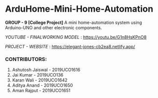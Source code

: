 # ArduHome-Mini-Home-Automation
**GROUP - 9 [College Project]**
A mini home-automation system using Arduino-UNO and other electronic components.

*_YOUTUBE - FINALWORKING MODEL_* : https://youtu.be/G1n8HsKPnO8

*_PROJECT - WEBSITE_* : https://elegant-jones-cb2ea8.netlify.app/

### CONTRIBUTORS:
1. Ashutosh Jaiswal - 2019UCO1616
2. Jai Kumar - 2019UCO136
3. Karan Wali - 2019UCO1642
4. Aditya Anand - 2019UCO1650
5. Aman Rajput - 2019UCO1651
